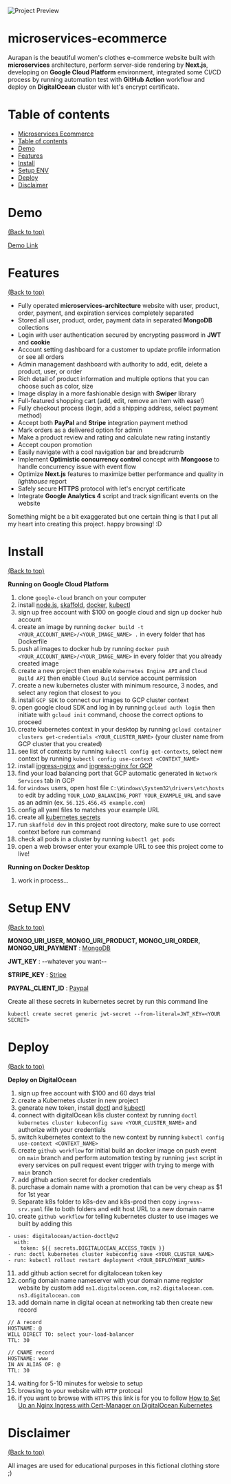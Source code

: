 <!-- Add banner here -->

![Project Preview](docs/aurapan-shop-banner-2.png)

# microservices-ecommerce

<!-- Describe your project in brief -->

Aurapan is the beautiful women's clothes e-commerce website built with **microservices** architecture, perform server-side rendering by **Next.js**, developing on **Google Cloud Platform** environment, integrated some CI/CD process by running automation test with **GitHub Action** workflow and deploy on **DigitalOcean** cluster with let's encrypt certificate.

# Table of contents

- [Microservices Ecommerce](#microservices-ecommerce)
- [Table of contents](#table-of-contents)
- [Demo](#demo)
- [Features](#features)
- [Install](#install)
- [Setup ENV](#setup-env)
- [Deploy](#deploy)
- [Disclaimer](#disclaimer)

# Demo

[(Back to top)](#table-of-contents)

[Demo Link](https://www.aurapan.com/)

# Features

[(Back to top)](#table-of-contents)

- Fully operated **microservices-architecture** website with user, product, order, payment, and expiration services completely separated
- Stored all user, product, order, payment data in separated **MongoDB** collections
- Login with user authentication secured by encrypting password in **JWT** and **cookie**
- Account setting dashboard for a customer to update profile information or see all orders
- Admin management dashboard with authority to add, edit, delete a product, user, or order
- Rich detail of product information and multiple options that you can choose such as color, size
- Image display in a more fashionable design with **Swiper** library
- Full-featured shopping cart (add, edit, remove an item with ease!)
- Fully checkout process (login, add a shipping address, select payment method)
- Accept both **PayPal** and **Stripe** integration payment method
- Mark orders as a delivered option for admin
- Make a product review and rating and calculate new rating instantly
- Accept coupon promotion
- Easily navigate with a cool navigation bar and breadcrumb
- Implement **Optimistic concurrency control** concept with **Mongoose** to handle concurrency issue with event flow
- Optimize **Next.js** features to maximize better performance and quality in _lighthouse_ report
- Safely secure **HTTPS** protocol with let's encrypt certificate
- Integrate **Google Analytics 4** script and track significant events on the website
  <!-- - Integrate wishlist in user data (work in process...) -->
  <!-- - Product search feature (work in process...) -->
  <!-- - Sorting and filtering all product on store (work in process...) -->

Something might be a bit exaggerated but one certain thing is that I put all my heart into creating this project.
happy browsing! :D

# Install

[(Back to top)](#table-of-contents)

**Running on Google Cloud Platform**

1. clone `google-cloud` branch on your computer
2. install [node.js](https://nodejs.org/en/), [skaffold](https://skaffold.dev/), [docker](https://www.docker.com/), [kubectl](https://kubernetes.io/docs/tasks/tools/)
3. sign up free account with $100 on google cloud and sign up docker hub account
4. create an image by running `docker build -t <YOUR_ACCOUNT_NAME>/<YOUR_IMAGE_NAME> .` in every folder that has Dockerfile
5. push al images to docker hub by running `docker push <YOUR_ACCOUNT_NAME>/<YOUR_IMAGE_NAME>` in every folder that you already created image
6. create a new project then enable `Kubernetes Engine API` and `Cloud Build API` then enable `Cloud Build` service account permission
7. create a new kubernetes cluster with minimum resource, 3 nodes, and select any region that closest to you
8. install `GCP SDK` to connect our images to GCP cluster context
9. open google cloud SDK and log in by running `gcloud auth login` then initiate with `gcloud init` command, choose the correct options to proceed
10. create kubernetes context in your desktop by running `gcloud container clusters get-credentials <YOUR_CLUSTER_NAME>` (your cluster name from GCP cluster that you created)
11. see list of contexts by running `kubectl config get-contexts`, select new context by running `kubectl config use-context <CONTEXT_NAME>`
12. install [ingress-nginx](https://kubernetes.github.io/ingress-nginx/deploy/#quick-start) and [ingress-nginx for GCP](https://kubernetes.github.io/ingress-nginx/deploy/#gce-gke)
13. find your load balancing port that GCP automatic generated in `Network Services` tab in GCP
14. for `windows` users, open host file `C:\Windows\System32\drivers\etc\hosts` to edit by adding `YOUR_LOAD_BALANCING_PORT YOUR_EXAMPLE_URL` and save as an admin (ex. `56.125.456.45 example.com`)
15. config all yaml files to matches your example URL
16. create all [kubernetes secrets](#setup-env)
17. run `skaffold dev` in this project root directory, make sure to use correct context before run command
18. check all pods in a cluster by running `kubectl get pods`
19. open a web browser enter your example URL to see this project come to live!

**Running on Docker Desktop**

1. work in process...

# Setup ENV

[(Back to top)](#table-of-contents)

**MONGO_URI_USER, MONGO_URI_PRODUCT, MONGO_URI_ORDER, MONGO_URI_PAYMENT** : [MongoDB](https://www.mongodb.com/)

**JWT_KEY** : --whatever you want--

**STRIPE_KEY** : [Stripe](https://stripe.com/)

**PAYPAL_CLIENT_ID** : [Paypal](https://developer.paypal.com/home)

Create all these secrets in kubernetes secret by run this command line

`kubectl create secret generic jwt-secret --from-literal=JWT_KEY=<YOUR SECRET>`

# Deploy

[(Back to top)](#table-of-contents)

**Deploy on DigitalOcean**

1. sign up free account with $100 and 60 days trial
2. create a Kubernetes cluster in new project
3. generate new token, install [doctl](https://docs.digitalocean.com/reference/doctl/how-to/install/) and [kubectl](https://kubernetes.io/docs/tasks/tools/)
4. connect with digitalOcean k8s cluster context by running `doctl kubernetes cluster kubeconfig save <YOUR_CLUSTER_NAME>` and authorize with your credentials
5. switch kubernetes context to the new context by running `kubectl config use-context <CONTEXT_NAME>`
6. create `github workflow` for initial build an docker image on push event on `main` branch and perform automation testing by running `jest` script in every services on pull request event trigger with trying to merge with `main` branch
7. add github action secret for docker credentials
8. purchase a domain name with a promotion that can be very cheap as $1 for 1st year
9. Separate k8s folder to k8s-dev and k8s-prod then copy `ingress-srv.yaml` file to both folders and edit host URL to a new domain name
10. create `github workflow` for telling kubernetes cluster to use images we built by adding this

```
- uses: digitalocean/action-doctl@v2
  with:
    token: ${{ secrets.DIGITALOCEAN_ACCESS_TOKEN }}
- run: doctl kubernetes cluster kubeconfig save <YOUR_CLUSTER_NAME>
- run: kubectl rollout restart deployment <YOUR_DEPLOYMENT_NAME>
```

11. add github action secret for digitalocean token key
12. config domain name nameserver with your domain name registor website by custom add `ns1.digitalocean.com`, `ns2.digitalocean.com`. `ns3.digitalocean.com`
13. add domain name in digital ocean at networking tab then create new record

```
// A record
HOSTNAME: @
WILL DIRECT TO: select your-load-balancer
TTL: 30

// CNAME record
HOSTNAME: www
IN AN ALIAS OF: @
TTL: 30
```

14. waiting for 5-10 minutes for websie to setup
15. browsing to your website with `HTTP` protocal
16. if you want to browse with `HTTPS` this link is for you to follow [How to Set Up an Nginx Ingress with Cert-Manager on DigitalOcean Kubernetes](https://www.digitalocean.com/community/tutorials/how-to-set-up-an-nginx-ingress-with-cert-manager-on-digitalocean-kubernetes)

# Disclaimer

[(Back to top)](#table-of-contents)

All images are used for educational purposes in this fictional clothing store ;)
